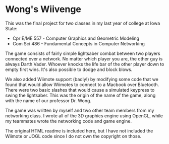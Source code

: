 Wong's Wiivenge
===============

This was the final project for two classes in my last year of college at Iowa State: 

* Cpr E/ME 557 - Computer Graphics and Geometric Modeling
* Com Sci 486 - Fundamental Concepts in Computer Networking 

The game consists of fairly simple lightsaber combat between two players connected over
a network. No matter which player you are, the other guy is always Darth Vader. Whoever
knocks the life bar of the other player down to empty first wins. It's also possible to
dodge and block blows.

We also added Wiimote support (badly!) by modifying some code that we found that would
allow Wiimotes to connect to a Macbook over Bluetooth. There were two basic slashes that
would cause a simulated keypress to swing the lightsaber. This was the origin of the name
of the game, along with the name of our professor Dr. Wong.

The game was written by myself and two other team members from my networking class. I
wrote all of the 3D graphics engine using OpenGL, while my teammates wrote the networking
code and game engine.

The original HTML readme is included here, but I have not included the Wiimote or JOGL
code since I do not own the copyright on those.
